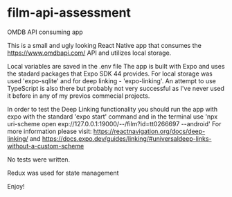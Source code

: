 # film-api-assessment


OMDB API consuming app

This is a small and ugly looking React Native app that consumes the https://www.omdbapi.com/ API and utilizes local storage.

Local variables are saved in the .env file
The app is built with Expo and uses the stadard packages that Expo SDK 44 provides. For local storage was used 'expo-sqlite' and for deep linking - 'expo-linking'.
An attempt to use TypeScript is also there but probably not very successful as I've never used it before in any of my previos commecial projects.

In order to test the Deep Linking functionality you should run the app with expo with the standard 'expo start' command and in the terminal use 'npx uri-scheme open exp://127.0.0.1:19000/--/film?id=tt0266697 --android'
For more information please visit: https://reactnavigation.org/docs/deep-linking/  and https://docs.expo.dev/guides/linking/#universaldeep-links-without-a-custom-scheme

No tests were written.

Redux was used for state management

Enjoy!






